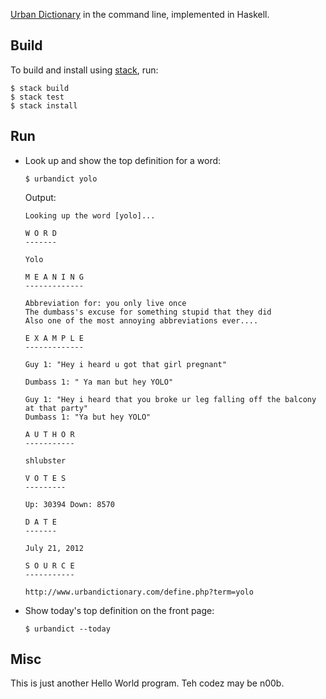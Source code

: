 [Urban Dictionary](http://www.urbandictionary.com/) in the command line, implemented in Haskell.

Build
-----
To build and install using [stack](https://github.com/commercialhaskell/stack),
run:

```
$ stack build
$ stack test
$ stack install
```

Run
---

* Look up and show the top definition for a word:

  ```
  $ urbandict yolo
  ```

  Output:
  ```
  Looking up the word [yolo]...

  W O R D
  -------

  Yolo

  M E A N I N G
  -------------

  Abbreviation for: you only live once
  The dumbass's excuse for something stupid that they did
  Also one of the most annoying abbreviations ever....

  E X A M P L E
  -------------

  Guy 1: "Hey i heard u got that girl pregnant"

  Dumbass 1: " Ya man but hey YOLO"

  Guy 1: "Hey i heard that you broke ur leg falling off the balcony at that party"
  Dumbass 1: "Ya but hey YOLO"

  A U T H O R
  -----------

  shlubster

  V O T E S
  ---------

  Up: 30394 Down: 8570

  D A T E
  -------

  July 21, 2012

  S O U R C E
  -----------

  http://www.urbandictionary.com/define.php?term=yolo
  ```

* Show today's top definition on the front page:

  ```
  $ urbandict --today
  ```

Misc
----
This is just another Hello World program. Teh codez may be n00b.

